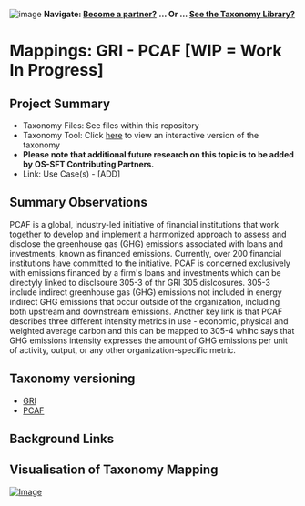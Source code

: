 ![image](https://user-images.githubusercontent.com/112073913/188821900-0c411acf-fbdd-4163-adc9-3ba4e2be78df.png)
**Navigate: [Become a partner?](https://github.com/OS-SFT/06-COLLABORATORS-PARTNERS)**
**... Or ... [See the Taxonomy Library?](https://github.com/orgs/OS-SFT/projects/2)**

# Mappings: GRI - PCAF [WIP = Work In Progress]

## Project Summary
- Taxonomy Files: See files within this repository
- Taxonomy Tool: Click [here](https://os-sft.solidatus.com/viewer/share/UyNQZPbjlW5vlfUU5LoExiLcF91cL5vy) to view an interactive version of the taxonomy
- **Please note that additional future research on this topic is to be added by OS-SFT Contributing Partners.**
- Link: Use Case(s) - [ADD]

## Summary Observations
PCAF is a global, industry-led initiative of financial institutions that work together to develop and implement a harmonized approach to assess and disclose the greenhouse gas (GHG) emissions associated with loans and investments, known as financed emissions. Currently, over 200 financial institutions have committed to the initiative. PCAF is concerned exclusively with emissions financed by a firm's loans and investments which can be directyly linked to disclsoure 305-3 of thr GRI 305 dislcosures. 305-3  include indirect greenhouse gas (GHG) emissions not included in energy indirect GHG emissions that occur outside of the organization, including both upstream and downstream emissions. Another key link is that PCAF describes three different intensity metrics in use - economic, physical and weighted average carbon and this can be mapped to 305-4 whihc says that GHG emissions intensity expresses the amount of GHG emissions per unit of activity, output, or any other organization-specific metric. 

## Taxonomy versioning
- [GRI](https://github.com/OS-SFT/Taxonomy-Mappings-Library/tree/main/Single%20Taxonomies/GRI)
- [PCAF](https://github.com/OS-SFT/Taxonomy-Mappings-Library/tree/main/Single%20Taxonomies/PCAF)

## Background Links

## Visualisation of Taxonomy Mapping
[![Image](https://user-images.githubusercontent.com/112077283/194523765-89d19f88-218a-43f4-974c-09466bdf54dc.png "Click to open interactive Taxonomy Tool")](https://os-sft.solidatus.com/viewer/share/UyNQZPbjlW5vlfUU5LoExiLcF91cL5vy)
